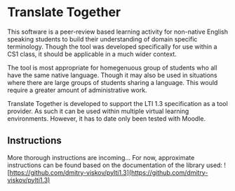 # Translate Together
This software is a peer-review based learning activity for non-native English speaking students to build their understanding of domain specific terminology. Though the tool was developed specifically for use within a CS1 class, it should be applicable in a much wider context. 

The tool is most appropriate for homegenuous group of students who all have the same native language. Though it may also be used in situations where there are large groups of students sharing a language. This would require a greater amount of administrative work. 

Translate Together is developed to support the LTI 1.3 specification as a tool provider. As such it can be used within multiple virtual learning environments. However, it has to date only been tested with Moodle. 

## Instructions
More thorough instructions are incoming... For now, approximate instructions can be found based on the documentation of the library used: ![https://github.com/dmitry-viskov/pylti1.3](https://github.com/dmitry-viskov/pylti1.3)
